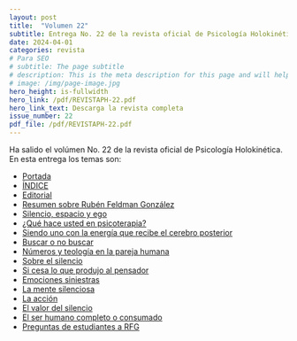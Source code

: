 ```yaml
---
layout: post
title:  "Volumen 22"
subtitle: Entrega No. 22 de la revista oficial de Psicología Holokinética
date: 2024-04-01
categories: revista
# Para SEO
# subtitle: The page subtitle
# description: This is the meta description for this page and will help it appear in search engines
# image: /img/page-image.jpg
hero_height: is-fullwidth
hero_link: /pdf/REVISTAPH-22.pdf
hero_link_text: Descarga la revista completa
issue_number: 22
pdf_file: /pdf/REVISTAPH-22.pdf
---
```


Ha salido el volúmen No. 22 de la revista oficial de Psicología Holokinética. 
En esta entrega los temas son:


- [Portada](/pdf/REVISTAPH-22.pdf#page=1)
- [ÍNDICE](/pdf/REVISTAPH-22.pdf#page=3)
- [Editorial](/pdf/REVISTAPH-22.pdf#page=4)
- [Resumen sobre Rubén Feldman González](/pdf/REVISTAPH-22.pdf#page=5)
- [Silencio, espacio y ego](/pdf/REVISTAPH-22.pdf#page=7)
- [¿Qué hace usted en psicoterapia?](/pdf/REVISTAPH-22.pdf#page=12)
- [Siendo uno con la energía que recibe el cerebro posterior](/pdf/REVISTAPH-22.pdf#page=13)
- [Buscar o no buscar](/pdf/REVISTAPH-22.pdf#page=14)
- [Números y teología en la pareja humana](/pdf/REVISTAPH-22.pdf#page=16)
- [Sobre el silencio](/pdf/REVISTAPH-22.pdf#page=18)
- [Si cesa lo que produjo al pensador](/pdf/REVISTAPH-22.pdf#page=22)
- [Emociones siniestras](/pdf/REVISTAPH-22.pdf#page=22)
- [La mente silenciosa](/pdf/REVISTAPH-22.pdf#page=24)
- [La acción](/pdf/REVISTAPH-22.pdf#page=30)
- [El valor del silencio](/pdf/REVISTAPH-22.pdf#page=32)
- [El ser humano completo o consumado](/pdf/REVISTAPH-22.pdf#page=39)
- [Preguntas de estudiantes a RFG](/pdf/REVISTAPH-22.pdf#page=40)

